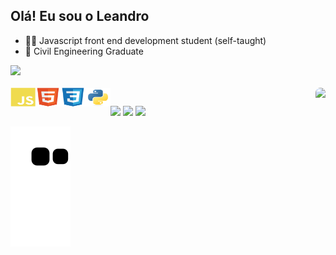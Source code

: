 ## Olá! Eu sou o Leandro

- 👨‍💻 Javascript front end development student (self-taught)
- 💼 Civil Engineering Graduate

<div align="left">
  <a href="https://github.com/lpparanhos">
  <img height="180em" src="https://github-readme-stats.vercel.app/api?username=lpparanhos&show_icons=false&theme=white&include_all_commits=true&count_private=true"/>
</div>
<div style="display: inline_block"><br>
  <img align="left" height="30" width="40" src="https://raw.githubusercontent.com/devicons/devicon/master/icons/javascript/javascript-plain.svg">
  <img align="left" height="30" width="40" src="https://raw.githubusercontent.com/devicons/devicon/master/icons/html5/html5-original.svg">
  <img align="left" height="30" width="40" src="https://raw.githubusercontent.com/devicons/devicon/master/icons/css3/css3-original.svg">
  <img align="left" height="30" width="40" src="https://raw.githubusercontent.com/devicons/devicon/master/icons/python/python-original.svg">
  <img align="right" height="96" style="border-radius:50px;" src="https://cdn.discordapp.com/attachments/907063654049005632/907063711523553340/1636330904.57922_745.png">
</div>

##
  
<div> 
  <a href="https://www.linkedin.com/in/leandro-pantoja-paranhos-620986203/" target="_blank"><img src="https://img.shields.io/badge/-LinkedIn-%230077B5?style=for-the-badge&logo=linkedin&logoColor=white" target="_blank"></a> 
  <a href = "mailto:paranhos.pan@gmail.com"><img src="https://img.shields.io/badge/-Gmail-%23333?style=for-the-badge&logo=gmail&logoColor=white" target="_blank"></a>
  <a href="https://instagram.com/leandroparanhos/" target="_blank"><img src="https://img.shields.io/badge/-Instagram-%23E4405F?style=for-the-badge&logo=instagram&logoColor=white" target="_blank"></a>
 
  ![Snake animation](https://github.com/lpparanhos/lpparanhos/blob/output/github-contribution-grid-snake.svg)
 
</div>
